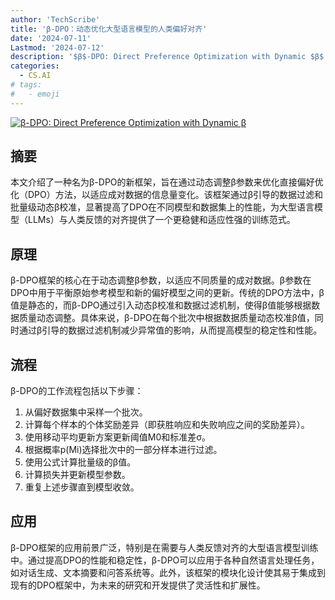 ```yaml
---
author: 'TechScribe'
title: 'β-DPO：动态优化大型语言模型的人类偏好对齐'
date: '2024-07-11'
Lastmod: '2024-07-12'
description: '$β$-DPO: Direct Preference Optimization with Dynamic $β$'
categories:
  - CS.AI
# tags:
#   - emoji
---
```


[![$β$-DPO: Direct Preference Optimization with Dynamic $β$](https://arxiv-research-1301205113.cos.ap-guangzhou.myqcloud.com/images/2407.08639v1.pdf_0.jpg)](https://arxiv.org/abs/2407.08639v1)

## 摘要

本文介绍了一种名为β-DPO的新框架，旨在通过动态调整β参数来优化直接偏好优化（DPO）方法，以适应成对数据的信息量变化。该框架通过β引导的数据过滤和批量级动态β校准，显著提高了DPO在不同模型和数据集上的性能，为大型语言模型（LLMs）与人类反馈的对齐提供了一个更稳健和适应性强的训练范式。<!--more-->

## 原理

β-DPO框架的核心在于动态调整β参数，以适应不同质量的成对数据。β参数在DPO中用于平衡原始参考模型和新的偏好模型之间的更新。传统的DPO方法中，β值是静态的，而β-DPO通过引入动态β校准和数据过滤机制，使得β值能够根据数据质量动态调整。具体来说，β-DPO在每个批次中根据数据质量动态校准β值，同时通过β引导的数据过滤机制减少异常值的影响，从而提高模型的稳定性和性能。

## 流程

β-DPO的工作流程包括以下步骤：
1. 从偏好数据集中采样一个批次。
2. 计算每个样本的个体奖励差异（即获胜响应和失败响应之间的奖励差异）。
3. 使用移动平均更新方案更新阈值M0和标准差σ。
4. 根据概率p(Mi)选择批次中的一部分样本进行过滤。
5. 使用公式计算批量级的β值。
6. 计算损失并更新模型参数。
7. 重复上述步骤直到模型收敛。

## 应用

β-DPO框架的应用前景广泛，特别是在需要与人类反馈对齐的大型语言模型训练中。通过提高DPO的性能和稳定性，β-DPO可以应用于各种自然语言处理任务，如对话生成、文本摘要和问答系统等。此外，该框架的模块化设计使其易于集成到现有的DPO框架中，为未来的研究和开发提供了灵活性和扩展性。